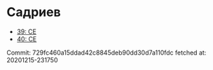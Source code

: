 # Садриев
- [39: CE](39.md)
- [40: CE](40.md)

Commit: 729fc460a15ddad42c8845deb90dd30d7a110fdc
 fetched at: 20201215-231750
